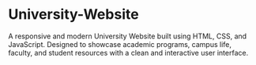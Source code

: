 # University-Website
A responsive and modern University Website built using HTML, CSS, and JavaScript. Designed to showcase academic programs, campus life, faculty, and student resources with a clean and interactive user interface.
